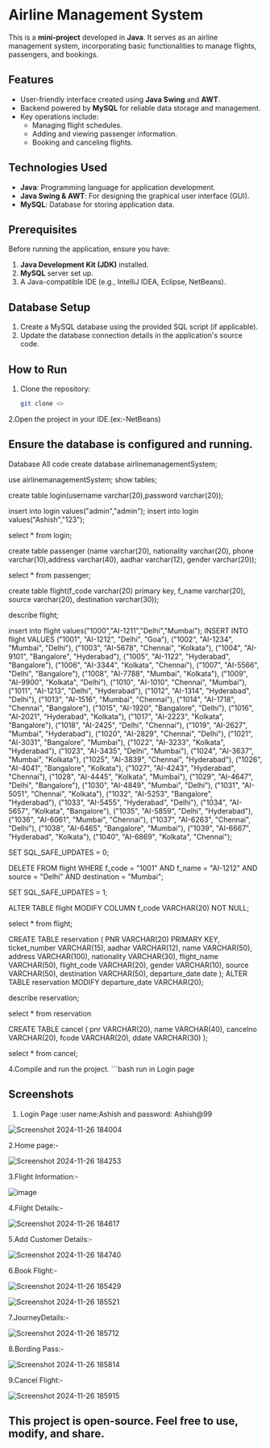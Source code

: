 # Airline Management System

This is a **mini-project** developed in **Java**. It serves as an airline management system, incorporating basic functionalities to manage flights, passengers, and bookings.

## Features
- User-friendly interface created using **Java Swing** and **AWT**.
- Backend powered by **MySQL** for reliable data storage and management.
- Key operations include:
  - Managing flight schedules.
  - Adding and viewing passenger information.
  - Booking and canceling flights.

## Technologies Used
- **Java**: Programming language for application development.
- **Java Swing & AWT**: For designing the graphical user interface (GUI).
- **MySQL**: Database for storing application data.

## Prerequisites
Before running the application, ensure you have:
1. **Java Development Kit (JDK)** installed.
2. **MySQL** server set up.
3. A Java-compatible IDE (e.g., IntelliJ IDEA, Eclipse, NetBeans).

## Database Setup
1. Create a MySQL database using the provided SQL script (if applicable).
2. Update the database connection details in the application's source code.

## How to Run
1. Clone the repository:
   ```bash
   git clone <>
2.Open the project in your IDE.(ex:-NetBeans)

## Ensure the database is configured and running.
   Database All code
   create database airlinemanagementSystem;

use airlinemanagementSystem;
show tables;

create table login(username varchar(20),password varchar(20));

insert into login values("admin","admin");
insert into login values("Ashish","123");

select * from login;

create  table passenger (name varchar(20),
nationality varchar(20),
phone varchar(10),address varchar(40),
aadhar varchar(12),
gender varchar(20));

select * from passenger;

create table flight(f_code varchar(20) primary key,
f_name varchar(20),
source varchar(20),
destination varchar(30));

describe flight;

insert into flight values("1000","AI-1211","Delhi","Mumbai");
INSERT INTO flight VALUES
("1001", "AI-1212", "Delhi", "Goa"),
("1002", "AI-1234", "Mumbai", "Delhi"),
("1003", "AI-5678", "Chennai", "Kolkata"),
("1004", "AI-9101", "Bangalore", "Hyderabad"),
("1005", "AI-1122", "Hyderabad", "Bangalore"),
("1006", "AI-3344", "Kolkata", "Chennai"),
("1007", "AI-5566", "Delhi", "Bangalore"),
("1008", "AI-7788", "Mumbai", "Kolkata"),
("1009", "AI-9900", "Kolkata", "Delhi"),
("1010", "AI-1010", "Chennai", "Mumbai"),
("1011", "AI-1213", "Delhi", "Hyderabad"),
("1012", "AI-1314", "Hyderabad", "Delhi"),
("1013", "AI-1516", "Mumbai", "Chennai"),
("1014", "AI-1718", "Chennai", "Bangalore"),
("1015", "AI-1920", "Bangalore", "Delhi"),
("1016", "AI-2021", "Hyderabad", "Kolkata"),
("1017", "AI-2223", "Kolkata", "Bangalore"),
("1018", "AI-2425", "Delhi", "Chennai"),
("1019", "AI-2627", "Mumbai", "Hyderabad"),
("1020", "AI-2829", "Chennai", "Delhi"),
("1021", "AI-3031", "Bangalore", "Mumbai"),
("1022", "AI-3233", "Kolkata", "Hyderabad"),
("1023", "AI-3435", "Delhi", "Mumbai"),
("1024", "AI-3637", "Mumbai", "Kolkata"),
("1025", "AI-3839", "Chennai", "Hyderabad"),
("1026", "AI-4041", "Bangalore", "Kolkata"),
("1027", "AI-4243", "Hyderabad", "Chennai"),
("1028", "AI-4445", "Kolkata", "Mumbai"),
("1029", "AI-4647", "Delhi", "Bangalore"),
("1030", "AI-4849", "Mumbai", "Delhi"),
("1031", "AI-5051", "Chennai", "Kolkata"),
("1032", "AI-5253", "Bangalore", "Hyderabad"),
("1033", "AI-5455", "Hyderabad", "Delhi"),
("1034", "AI-5657", "Kolkata", "Bangalore"),
("1035", "AI-5859", "Delhi", "Hyderabad"),
("1036", "AI-6061", "Mumbai", "Chennai"),
("1037", "AI-6263", "Chennai", "Delhi"),
("1038", "AI-6465", "Bangalore", "Mumbai"),
("1039", "AI-6667", "Hyderabad", "Kolkata"),
("1040", "AI-6869", "Kolkata", "Chennai");



SET SQL_SAFE_UPDATES = 0;

DELETE FROM flight
WHERE f_code = "1001" AND f_name = "AI-1212" AND source = "Delhi" AND destination = "Mumbai";

SET SQL_SAFE_UPDATES = 1;

ALTER TABLE flight
MODIFY COLUMN f_code VARCHAR(20) NOT NULL;



select * from flight;



CREATE TABLE reservation (
    PNR VARCHAR(20) PRIMARY KEY,
    ticket_number VARCHAR(15),
    aadhar VARCHAR(12),
    name VARCHAR(50),
    address VARCHAR(100),
    nationality VARCHAR(30),
    flight_name VARCHAR(50),
    flight_code VARCHAR(20),
    gender VARCHAR(10),
    source VARCHAR(50),
    destination VARCHAR(50),
    departure_date date
);
ALTER TABLE reservation
MODIFY departure_date VARCHAR(20);

describe reservation;

select * from reservation

CREATE TABLE cancel (
    pnr VARCHAR(20),
    name VARCHAR(40),
    cancelno VARCHAR(20),
    fcode VARCHAR(20),
    ddate VARCHAR(30)
);

select * from cancel;


4.Compile and run the project.
     ```bash
     run in Login page

## Screenshots
1. Login Page :user name:Ashish and password: Ashish@99

  ![Screenshot 2024-11-26 184004](https://github.com/user-attachments/assets/25ce9771-3bcc-4824-abdd-c9d8a115007d)

2.Home page:-

  ![Screenshot 2024-11-26 184253](https://github.com/user-attachments/assets/56144e23-ecba-48b5-9473-121572a814d1)
  
3.Flight Information:-

![image](https://github.com/user-attachments/assets/98acca69-055c-4c15-af58-b83d15f08d60)

4.Filght Details:-

![Screenshot 2024-11-26 184617](https://github.com/user-attachments/assets/bb474d2b-3057-4f0e-a828-9fb40548efad)


5.Add Customer Details:-

 ![Screenshot 2024-11-26 184740](https://github.com/user-attachments/assets/8c8cfda8-733e-411a-8209-2da404d0b66d)

  
6.Book Flight:-

![Screenshot 2024-11-26 185429](https://github.com/user-attachments/assets/3469c968-352f-4567-b691-083a77db1681)

![Screenshot 2024-11-26 185521](https://github.com/user-attachments/assets/5a3e90c8-2126-437f-b08b-b1aee05e9960)

7.JourneyDetails:-

![Screenshot 2024-11-26 185712](https://github.com/user-attachments/assets/462ca904-41ce-4277-b40d-c0822b050851)


8.Bording Pass:-

![Screenshot 2024-11-26 185814](https://github.com/user-attachments/assets/ddceaced-3c56-45a9-8a68-1e4775ab5d15)


9.Cancel Flight:-

![Screenshot 2024-11-26 185915](https://github.com/user-attachments/assets/eaf54fbc-ab30-4722-b21a-d1e2d1fb8c59)



## This project is open-source. Feel free to use, modify, and share.







  

     
    
